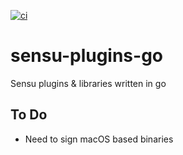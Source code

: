[![ci](https://github.com/thomis/sensu-plugins-go/actions/workflows/ci.yaml/badge.svg)](https://github.com/thomis/sensu-plugins-go/actions/workflows/ci.yaml)

# sensu-plugins-go
Sensu plugins &amp; libraries written in go

## To Do
- Need to sign macOS based binaries
